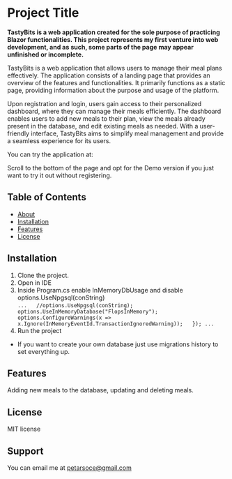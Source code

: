 # Project Title

**TastyBits is a web application created for the sole purpose of practicing Blazor functionalities. This project represents my first venture into web development, and as such, some parts of the page may appear unfinished or incomplete.**

TastyBits is a web application that allows users to manage their meal plans effectively. The application consists of a landing page that provides an overview of the features and functionalities. It primarily functions as a static page, providing information about the purpose and usage of the platform.

Upon registration and login, users gain access to their personalized dashboard, where they can manage their meals efficiently. The dashboard enables users to add new meals to their plan, view the meals already present in the database, and edit existing meals as needed. With a user-friendly interface, TastyBits aims to simplify meal management and provide a seamless experience for its users.

You can try the application at: 

Scroll to the bottom of the page and opt for the Demo version if you just want to try it out without registering.
## Table of Contents

- [About](#about)
- [Installation](#installation)
- [Features](#features)
- [License](#license)

## Installation

1. Clone the project.
2. Open in IDE
3. Inside Program.cs enable InMemoryDbUsage and disable options.UseNpgsql(conString)  
`
...  
 //options.UseNpgsql(conString);  
options.UseInMemoryDatabase("FlopsInMemory");  
options.ConfigureWarnings(x => x.Ignore(InMemoryEventId.TransactionIgnoredWarning));  
});
...  
`   
4. Run the project
- If you want to create your own database just use migrations history to set everything up.


## Features

Adding new meals to the database, updating and deleting meals.

## License

MIT license

## Support

You can email me at petarsoce@gmail.com
